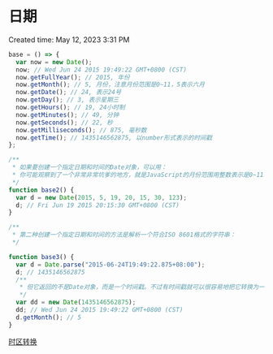 # 日期

Created time: May 12, 2023 3:31 PM

```jsx
base = () => {
  var now = new Date();
  now; // Wed Jun 24 2015 19:49:22 GMT+0800 (CST)
  now.getFullYear(); // 2015, 年份
  now.getMonth(); // 5, 月份，注意月份范围是0~11，5表示六月
  now.getDate(); // 24, 表示24号
  now.getDay(); // 3, 表示星期三
  now.getHours(); // 19, 24小时制
  now.getMinutes(); // 49, 分钟
  now.getSeconds(); // 22, 秒
  now.getMilliseconds(); // 875, 毫秒数
  now.getTime(); // 1435146562875, 以number形式表示的时间戳
};

/**
 * 如果要创建一个指定日期和时间的Date对象，可以用：
 * 你可能观察到了一个非常非常坑爹的地方，就是JavaScript的月份范围用整数表示是0~11，0表示一月，1表示二月……，所以要表示6月，我们传入的是5！这绝对是JavaScript的设计者当时脑抽了一下，但是现在要修复已经不可能了。
 */
function base2() {
  var d = new Date(2015, 5, 19, 20, 15, 30, 123);
  d; // Fri Jun 19 2015 20:15:30 GMT+0800 (CST)
}

/**
 * 第二种创建一个指定日期和时间的方法是解析一个符合ISO 8601格式的字符串：
 */

function base3() {
  var d = Date.parse("2015-06-24T19:49:22.875+08:00");
  d; // 1435146562875
  /**
   * 但它返回的不是Date对象，而是一个时间戳。不过有时间戳就可以很容易地把它转换为一个Date：
   */
  var dd = new Date(1435146562875);
  dd; // Wed Jun 24 2015 19:49:22 GMT+0800 (CST)
  d.getMonth(); // 5
}
```

[时区转换](%E6%97%A5%E6%9C%9F%20b39bbb8de8ca4bacb149c85390eb864e/%E6%97%B6%E5%8C%BA%E8%BD%AC%E6%8D%A2%201ce2441022e04504a900b8d6b60cc58d.md)